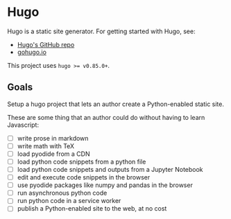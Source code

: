 # Hugo

Hugo is a static site generator. For getting started with Hugo, see:
- [Hugo's GitHub repo](https://github.com/gohugoio/hugo)
- [gohugo.io](https://gohugo.io/)

This project uses `hugo >= v0.85.0+`.

## Goals

Setup a hugo project that lets an author create a Python-enabled static site.

These are some thing that an author could do without having to learn Javascript:
- [ ] write prose in markdown
- [ ] write math with TeX
- [ ] load pyodide from a CDN
- [ ] load python code snippets from a python file
- [ ] load python code snippets and outputs from a Jupyter Notebook
- [ ] edit and execute code snippets in the browser
- [ ] use pyodide packages like numpy and pandas in the browser
- [ ] run asynchronous python code
- [ ] run python code in a service worker
- [ ] publish a Python-enabled site to the web, at no cost